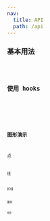 ```yaml
---
nav:
  title: API
  path: /api
---
```


### 基本用法

<code src="./demo/index.tsx" />

### 使用 hooks

<code src="./demo/useGeometry.tsx" />

<API/>

### 图形演示

点
<code src="./demo/point.tsx" />

线
<code src="./demo/path.tsx" />

折线
<code src="./demo/line.tsx" />

面积
<code src="./demo/area.tsx" />

柱形
<code src="./demo/interval.tsx" />
